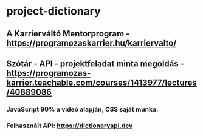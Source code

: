 # project-dictionary
## A Karrierváltó Mentorprogram - <https://programozaskarrier.hu/karriervalto/> 
## Szótár - API - projektfeladat minta megoldás - <https://programozas-karrier.teachable.com/courses/1413977/lectures/40889086>
### JavaScript 90% a videó alapján, CSS saját munka.

### Felhasznált API: <https://dictionaryapi.dev>
